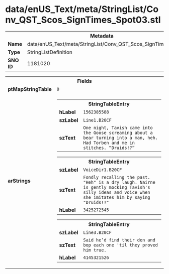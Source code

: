 <h1>data/enUS_Text/meta/StringList/Conv_QST_Scos_SignTimes_Spot03.stl</h1><table><tr><th colspan="100%">Metadata</th></tr><tr><td><b>Name</b></td><td>data/enUS_Text/meta/StringList/Conv_QST_Scos_SignTimes_Spot03.stl</td></tr><tr><td><b>Type</b></td><td>StringListDefinition</td></tr><tr><td><b>SNO ID</b></td><td>1181020</td></tr></table>

<table><tr><th colspan="100%">Fields</th></tr><tr><td><b>ptMapStringTable</b></td><td><code>0</code></td></tr><tr><td><b>arStrings</b></td><td><table><tr><th colspan="100%">StringTableEntry</th></tr><tr><td><b>hLabel</b></td><td><code>1562385588</code></td></tr><tr><td><b>szLabel</b></td><td><code>Line1.B20CF</code></td></tr><tr><td><b>szText</b></td><td><code>One night, Tavish came into the Goose screaming about a bear turning into a man, heh. Had Torben and me in stitches. “Druids!?”</code></td></tr></table>


<table><tr><th colspan="100%">StringTableEntry</th></tr><tr><td><b>szLabel</b></td><td><code>VoiceDir1.B20CF</code></td></tr><tr><td><b>szText</b></td><td><code>Fondly recalling the past. "Heh" is a dry laugh. Nairne is gently mocking Tavish's silly ideas and voice when she imitates him by saying "Druids!?"</code></td></tr><tr><td><b>hLabel</b></td><td><code>3425272545</code></td></tr></table>


<table><tr><th colspan="100%">StringTableEntry</th></tr><tr><td><b>szLabel</b></td><td><code>Line3.B20CF</code></td></tr><tr><td><b>szText</b></td><td><code>Said he’d find their den and bop each one 'til they proved him true.</code></td></tr><tr><td><b>hLabel</b></td><td><code>4145321526</code></td></tr></table>


</td></tr></table>

